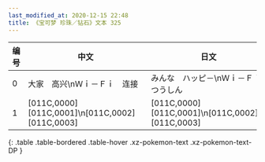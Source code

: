 ```yaml
---
last_modified_at: 2020-12-15 22:48
title: 《宝可梦 珍珠／钻石》文本 325
---
```

| 编号 | 中文 | 日文 |
| ---- | ---- | ---- |
| 0 | 大家　高兴\nＷｉ－Ｆｉ　连接 | みんな　ハッピ－\nＷｉ－Ｆｉ　つうしん |
| 1 | [011C,0000]　[011C,0001]\n[011C,0002]　[011C,0003] | [011C,0000]　[011C,0001]\n[011C,0002]　[011C,0003] |
{: .table .table-bordered .table-hover .xz-pokemon-text .xz-pokemon-text-DP }